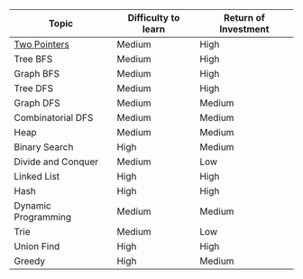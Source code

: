 | Topic                             | Difficulty to learn | Return of Investment |
| --------------------------------- | ------------------- | -------------------- |
| [Two Pointers](./two-pointers.md) | Medium              | High                 |
| Tree BFS                          | Medium              | High                 |
| Graph BFS                         | Medium              | High                 |
| Tree DFS                          | Medium              | High                 |
| Graph DFS                         | Medium              | Medium               |
| Combinatorial DFS                 | Medium              | Medium               |
| Heap                              | Medium              | Medium               |
| Binary Search                     | High                | Medium               |
| Divide and Conquer                | Medium              | Low                  |
| Linked List                       | High                | High                 |
| Hash                              | High                | High                 |
| Dynamic Programming               | Medium              | Medium               |
| Trie                              | Medium              | Low                  |
| Union Find                        | High                | High                 |
| Greedy                            | High                | Medium               |
